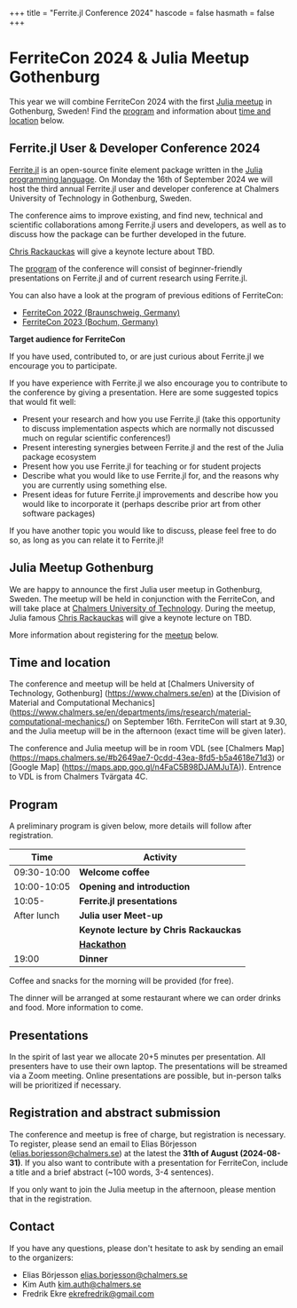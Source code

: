 +++
title = "Ferrite.jl Conference 2024"
hascode = false
hasmath = false
+++

# FerriteCon 2024 & Julia Meetup Gothenburg

This year we will combine FerriteCon 2024 with the first [Julia meetup](#julia-meetup-gothenburg) in Gothenburg, Sweden! Find the [program](#program) and information about [time and location](#time-and-location) below.  

## Ferrite.jl User & Developer Conference 2024
[Ferrite.jl](https://github.com/Ferrite-FEM/Ferrite.jl) is an open-source
finite element package written in the [Julia programming
language](https://julialang.org/). On Monday the 16th of September 2024 we will host the third annual
Ferrite.jl user and developer conference at Chalmers University of Technology in Gothenburg, Sweden.

The conference aims to improve existing, and find new, technical and scientific
collaborations among Ferrite.jl users and developers, as well as to discuss
how the package can be further developed in the future.

[Chris Rackauckas](https://chrisrackauckas.com/) will give a keynote lecture about TBD.  

The [program](#program) of the conference will consist of beginner-friendly presentations on Ferrite.jl and of current research
using Ferrite.jl.

You can also have a look at the program of previous editions of FerriteCon:
- [FerriteCon 2022 (Braunschweig, Germany)](/2022/)
- [FerriteCon 2023 (Bochum, Germany)](/2023/)

**Target audience for FerriteCon**

If you have used, contributed to, or are just curious about Ferrite.jl we
encourage you to participate.

If you have experience with Ferrite.jl we also encourage you to contribute to
the conference by giving a presentation. Here are some suggested topics that
would fit well:

 - Present your research and how you use Ferrite.jl (take this opportunity to
   discuss implementation aspects which are normally not discussed much on
   regular scientific conferences!)
 - Present interesting synergies between Ferrite.jl and the rest of the Julia
   package ecosystem
 - Present how you use Ferrite.jl for teaching or for student projects
 - Describe what you would like to use Ferrite.jl for, and the reasons why you
   are currently using something else.
 - Present ideas for future Ferrite.jl improvements and describe how you would
   like to incorporate it (perhaps describe prior art from other software
   packages)

If you have another topic you would like to discuss, please feel free to do so,
as long as you can relate it to Ferrite.jl!

## Julia Meetup Gothenburg

We are happy to announce the first Julia user meetup in Gothenburg, Sweden. The meetup will be held in conjunction with the FerriteCon, and will take place at [Chalmers University of Technology](https://www.chalmers.se/en). During the meetup, Julia famous [Chris Rackauckas](https://chrisrackauckas.com/) will give a keynote lecture on TBD.  

More information about registering for the [meetup](#registration-and-abstract-submission) below.

## Time and location

The conference and meetup will be held at [Chalmers University of Technology, Gothenburg]
(https://www.chalmers.se/en) at the [Division of Material and Computational Mechanics]
(https://www.chalmers.se/en/departments/ims/research/material-computational-mechanics/)
on September 16th. FerriteCon will start at 9.30, and the Julia meetup will be in the afternoon (exact time will be given later). 

The conference and Julia meetup will be in room VDL (see [Chalmers Map] (https://maps.chalmers.se/#b2649ae7-0cdd-43ea-8fd5-b5a4618e71d3) or [Google Map] (https://maps.app.goo.gl/n4FaC5B98DJAMJuTA)). Entrence to VDL is from Chalmers Tvärgata 4C.

<!---
floor 02, in the rooms "Studio 1" and "Studio 2".

A plan of the campus and map of the entrance can be found [here](https://maps.chalmers.se/#091bd075-f9c1-4e51-bfb3-34267bf0e206), or on [google maps](https://maps.app.goo.gl/ZudGMh89Cv5tVpWp9).
-->

## Program

A preliminary program is given below, more details will follow after registration.

| Time        | Activity                                                                   |
|-------------|----------------------------------------------------------------------------|
| 09:30-10:00 | **Welcome coffee**
| 10:00-10:05 | **Opening and introduction**
| 10:05-      | **Ferrite.jl presentations**
| After lunch | **Julia user Meet-up**
|             | **Keynote lecture by Chris Rackauckas**
|             | [**Hackathon**](https://en.wikipedia.org/wiki/Hackathon)
| 19:00       | **Dinner**

Coffee and snacks for the morning will be provided (for free).

The dinner will be arranged at some restaurant where we can order drinks and food.
More information to come.

## Presentations

In the spirit of last year we allocate 20+5 minutes per presentation.
All presenters have to use their own laptop. The presentations will be streamed via a Zoom meeting.
Online presentations are possible, but in-person talks will be prioritized if necessary.
<!---
 and share their slides via Zoom.
So, please keep your Laptop's Zoom installation up to date.
All presentations will be recorded and uploaded to YouTube.
If you don't feel comfortable with this, please send a short notice, such that we can delete the recording.
-->

## Registration and abstract submission

The conference and meetup is free of charge, but registration is necessary. To register,
please send an email to Elias Börjesson
([elias.borjesson@chalmers.se](mailto:elias.borjesson@chalmers.se)) at the latest
the **31th of August (2024-08-31)**. If you also want to contribute with a presentation for FerriteCon, include a title and a brief abstract (~100 words, 3-4 sentences). 

If you only want to join the Julia meetup in the afternoon, please mention that in the registration.

## Contact

If you have any questions, please don't hesitate to ask by sending an email to
the organizers:

- Elias Börjesson [elias.borjesson@chalmers.se](mailto:elias.borjesson@chalmers.se)
- Kim Auth [kim.auth@chalmers.se](mailto:kim.auth@chalmers.se)
- Fredrik Ekre [ekrefredrik@gmail.com](mailto:ekrefredrik@gmail.com)
